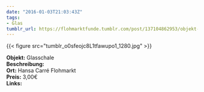 ```yaml
---
date: "2016-01-03T21:03:43Z"
tags:
- Glas
tumblr_url: https://flohmarktfunde.tumblr.com/post/137104862953/objekt-glasschale-beschreibung-lorem-ipsum-ort
---
```

 {{< figure src="tumblr_o0sfeojc8L1tfawupo1_1280.jpg" >}}  

**Objekt:** Glasschale  
**Beschreibung:**   
**Ort:** Hansa Carré Flohmarkt  
**Preis:** 3,00€  
**Links:** 
